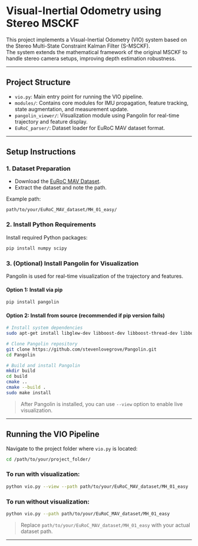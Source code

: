 
# Visual-Inertial Odometry using Stereo MSCKF

This project implements a Visual-Inertial Odometry (VIO) system based on the Stereo Multi-State Constraint Kalman Filter (S-MSCKF).  
The system extends the mathematical framework of the original MSCKF to handle stereo camera setups, improving depth estimation robustness.

---

## Project Structure

- `vio.py`: Main entry point for running the VIO pipeline.
- `modules/`: Contains core modules for IMU propagation, feature tracking, state augmentation, and measurement update.
- `pangolin_viewer/`: Visualization module using Pangolin for real-time trajectory and feature display.
- `EuRoC_parser/`: Dataset loader for EuRoC MAV dataset format.

---

## Setup Instructions

### 1. Dataset Preparation

- Download the [EuRoC MAV Dataset](https://projects.asl.ethz.ch/datasets/doku.php?id=kmavvisualinertialdatasets).
- Extract the dataset and note the path.

Example path:
```
path/to/your/EuRoC_MAV_dataset/MH_01_easy/
```

### 2. Install Python Requirements

Install required Python packages:
```bash
pip install numpy scipy
```

### 3. (Optional) Install Pangolin for Visualization

Pangolin is used for real-time visualization of the trajectory and features.

#### Option 1: Install via pip
```bash
pip install pangolin
```

#### Option 2: Install from source (recommended if pip version fails)
```bash
# Install system dependencies
sudo apt-get install libglew-dev libboost-dev libboost-thread-dev libboost-filesystem-dev

# Clone Pangolin repository
git clone https://github.com/stevenlovegrove/Pangolin.git
cd Pangolin

# Build and install Pangolin
mkdir build
cd build
cmake ..
cmake --build .
sudo make install
```

> After Pangolin is installed, you can use `--view` option to enable live visualization.

---

## Running the VIO Pipeline

Navigate to the project folder where `vio.py` is located:

```bash
cd /path/to/your/project_folder/
```

### To run with visualization:
```bash
python vio.py --view --path path/to/your/EuRoC_MAV_dataset/MH_01_easy
```

### To run without visualization:
```bash
python vio.py --path path/to/your/EuRoC_MAV_dataset/MH_01_easy
```

> Replace `path/to/your/EuRoC_MAV_dataset/MH_01_easy` with your actual dataset path.

---
